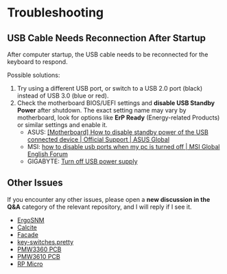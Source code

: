 # Troubleshooting

## USB Cable Needs Reconnection After Startup

After computer startup, the USB cable needs to be reconnected for the keyboard to respond.

Possible solutions:

1. Try using a different USB port, or switch to a USB 2.0 port (black) instead of USB 3.0 (blue or red).
2. Check the motherboard BIOS/UEFI settings and **disable USB Standby Power** after shutdown. The exact setting name may vary by motherboard, look for options like **ErP Ready** (Energy-related Products) or similar settings and enable it.
    - ASUS: [[Motherboard] How to disable standby power of the USB connected device | Official Support | ASUS Global](https://www.asus.com/support/faq/1042220/)
    - MSI: [how to disable usb ports when my pc is turned off | MSI Global English Forum](https://forum-en.msi.com/index.php?threads/how-to-disable-usb-ports-when-my-pc-is-turned-off.392526/)
    - GIGABYTE: [Turn off USB power supply](https://forum.giga-byte.co.uk/index.php?topic=23193.0)

## Other Issues

If you encounter any other issues, please open a **new discussion in the Q&A** category of the relevant repository, and I will reply if I see it.

- [ErgoSNM](https://github.com/siderakb/ergo-snm-keyboard/discussions/new?category=q-a)
- [Calcite](https://github.com/siderakb/calcite/discussions/new?category=q-a)
- [Facade](https://github.com/siderakb/facade/discussions/new?category=q-a)
- [key-switches.pretty](https://github.com/siderakb/key-switches.pretty/discussions/new?category=q-a)
- [PMW3360 PCB](https://github.com/siderakb/pmw3360-pcb/discussions/new?category=q-a)
- [PMW3610 PCB](https://github.com/siderakb/pmw3610-pcb/discussions/new?category=q-a)
- [RP Micro](https://github.com/siderakb/rp-micro/discussions/new?category=q-a)
